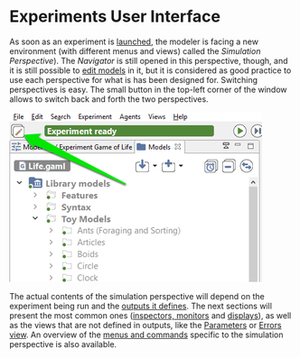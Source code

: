 # Experiments User Interface



As soon as an experiment is [launched](LaunchingExperiments), the modeler is facing a new environment (with different menus and views) called the _Simulation Perspective_). The _Navigator_ is still opened in this perspective, though, and it is still possible to [edit models](EditingModels) in it, but it is considered as good practice to use each perspective for what is has been designed for. Switching perspectives is easy. The small button in the top-left corner of the window allows to switch back and forth the two perspectives.

![images/button_switch.png](resources/images/runningExperiments/button_switch.png)


The actual contents of the simulation perspective will depend on the experiment being run and the [outputs it defines](G__DefiningOutputs). The next sections will present the most common ones ([inspectors, monitors](InspectorsAndMonitors) and [displays](G__Display)), as well as the views that are not defined in outputs, like the [Parameters](ParametersView) or [Errors view](ErrorsView). An overview of the [menus and commands](MenusAndCommands) specific to the simulation perspective is also available.